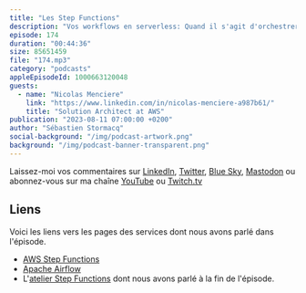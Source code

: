 ```yaml
---
title: "Les Step Functions"
description: "Vos workflows en serverless: Quand il s'agit d'orchestrer des services AWS ou des tâches en serverless, considerez l'utilisation de Step Functions. Dans cet épisode, nous partageons des exemples concrets de cas d'utilisation et nous vous montrons comment Step Functions peut simplifier votre code et vos applications. On explique pourquoi utiliser un orchestrateur externe plutôt que de coder des règles dans votre code. Réduisez les dépendances entre vos composants et sortez les logiques de gestion des erreurs et de synchronization pour ne garder que des micro tâches très simples. On y parle aussi d'usages avancés, de patterns, de meilleures pratiques et du nouveau composant 'Distributed Map'. Enfin, on parle d'un atelier que vous pouvez suivre à votre rythme pour apprendre à utiliser Step Functions."
episode: 174
duration: "00:44:36"
size: 85651459
file: "174.mp3"
category: "podcasts"
appleEpisodeId: 1000663120048
guests:
  - name: "Nicolas Menciere"
    link: "https://www.linkedin.com/in/nicolas-menciere-a987b61/"
    title: "Solution Architect at AWS"
publication: "2023-08-11 07:00:00 +0200"
author: "Sébastien Stormacq"
social-background: "/img/podcast-artwork.png"
background: "/img/podcast-banner-transparent.png"
---
```


Laissez-moi vos commentaires sur [LinkedIn](https://www.linkedin.com/in/sebastienstormacq/), [Twitter](https://twitter.com/sebsto), [Blue Sky](https://bsky.app/profile/sebsto.bsky.social), [Mastodon](https://awscommunity.social/@sebsto) ou abonnez-vous sur ma chaîne [YouTube](https://www.youtube.com/sebsto) ou [Twitch.tv](https://www.twitch.tv/sebAWS)

## Liens

Voici les liens vers les pages des services dont nous avons parlé dans l'épisode.

- [AWS Step Functions](https://docs.aws.amazon.com/step-functions/latest/dg/welcome.html)
- [Apache Airflow](https://airflow.apache.org)
- L'[atelier Step Functions](https://catalog.workshops.aws/stepfunctions/fr-FR) dont nous avons parlé à la fin de l'épisode.
